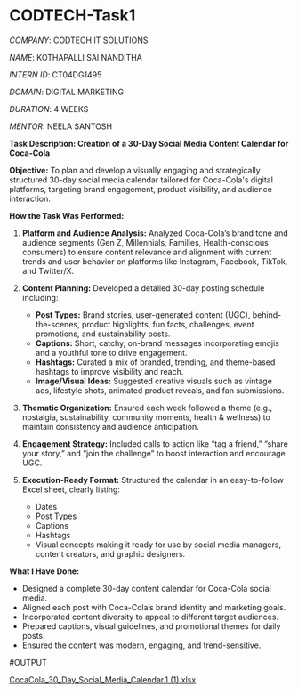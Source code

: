 # CODTECH-Task1

*COMPANY*: CODTECH IT SOLUTIONS

*NAME*: KOTHAPALLI SAI NANDITHA

*INTERN ID*: CT04DG1495

*DOMAIN*: DIGITAL MARKETING

*DURATION*: 4 WEEKS

*MENTOR*: NEELA SANTOSH

**Task Description: Creation of a 30-Day Social Media Content Calendar for Coca-Cola**

**Objective:**
To plan and develop a visually engaging and strategically structured 30-day social media calendar tailored for Coca-Cola's digital platforms, targeting brand engagement, product visibility, and audience interaction.

**How the Task Was Performed:**

1. **Platform and Audience Analysis:**
   Analyzed Coca-Cola’s brand tone and audience segments (Gen Z, Millennials, Families, Health-conscious consumers) to ensure content relevance and alignment with current trends and user behavior on platforms like Instagram, Facebook, TikTok, and Twitter/X.

2. **Content Planning:**
   Developed a detailed 30-day posting schedule including:

   * **Post Types:** Brand stories, user-generated content (UGC), behind-the-scenes, product highlights, fun facts, challenges, event promotions, and sustainability posts.
   * **Captions:** Short, catchy, on-brand messages incorporating emojis and a youthful tone to drive engagement.
   * **Hashtags:** Curated a mix of branded, trending, and theme-based hashtags to improve visibility and reach.
   * **Image/Visual Ideas:** Suggested creative visuals such as vintage ads, lifestyle shots, animated product reveals, and fan submissions.

3. **Thematic Organization:**
   Ensured each week followed a theme (e.g., nostalgia, sustainability, community moments, health & wellness) to maintain consistency and audience anticipation.

4. **Engagement Strategy:**
   Included calls to action like “tag a friend,” “share your story,” and “join the challenge” to boost interaction and encourage UGC.

5. **Execution-Ready Format:**
   Structured the calendar in an easy-to-follow Excel sheet, clearly listing:

   * Dates
   * Post Types
   * Captions
   * Hashtags
   * Visual concepts
     making it ready for use by social media managers, content creators, and graphic designers.

 **What I Have Done:**

* Designed a complete 30-day content calendar for Coca-Cola social media.
* Aligned each post with Coca-Cola’s brand identity and marketing goals.
* Incorporated content diversity to appeal to different target audiences.
* Prepared captions, visual guidelines, and promotional themes for daily posts.
* Ensured the content was modern, engaging, and trend-sensitive.

#OUTPUT

[CocaCola_30_Day_Social_Media_Calendar.1 (1).xlsx](https://github.com/user-attachments/files/20861553/CocaCola_30_Day_Social_Media_Calendar.1.1.xlsx)
